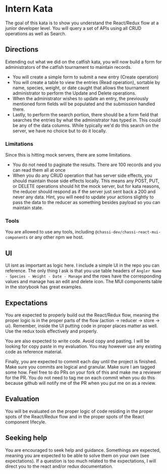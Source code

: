 # Intern Kata

The goal of this kata is to show you understand the React/Redux flow at a junior developer level. You will query a set of APIs using all CRUD operations as well as Search.

## Directions

Extending out what we did on the catfish kata, you will now build a form for administrators of the catfish tournament to maintain records.

* You will create a simple form to submit a new entry (Create operation)
* You will create a table to view the entries (Read operation), sortable by name, species, weight, or date caught that allows the tournament administrator to perform the Update and Delete operations.
* When the administrator wishes to update an entry, the previously mentioned form fields will be populated and the submission handled there.
* Lastly, to perform the search portion, there should be a form field that searches the entries by what the administrator has typed in. This could be any of the data columns. While typically we'd do this search on the server, we have no choice but to do it locally.

### Limitations
Since this is hitting mock servers, there are some limitations.
* You do not need to paginate the results. There are 100 records and you can read them all at once
* When you do any CRUD operation that has server side effects, you should maintain those side effects locally. This means any POST, PUT, or DELETE operations should hit the mock server, but for kata reasons, the reducer should respond as if the server just sent back a 200 and never any data. Hint, you will need to update your actions slightly to pass the data to the reducer as something besides payload so you can maintain state.

### Tools
You are allowed to use any tools, including `@chassi-dev/chassi-react-mui-components` or any other npm we host.

## UI
UI isnt as important as logic here. I include a simple UI in the repo you can reference. The only thing I ask is that you use table headers of `Angler Name - Species - Weight - Date - Manage` and the rows have the corresponding values and manage has an edit and delete icon. The MUI components table in the storybook has great examples.

## Expectations
You are expected to properly build out the React/Redux flow, meaning the proper logic is in the proper parts of the flow (action -> reducer -> store -> ui). Remember, inside the UI putting code in proper places matter as well. Use the redux tools effectively and properly.

You are also expected to write code. Avoid copy and pasting. I will be looking for copy paste in my evaluation. You may however use any existing code as reference material.

Finally, you are expected to commit each day until the project is finished. Make sure you commits are logical and granular. Make sure I am tagged some how. Feel free to do PRs on your fork of this and make me a reviewer for the PR. You do not need to tag me on each commit when you do this because github will notify me of the PR when you put me on as a review.

## Evaluation
You will be evaluated on the proper logic of code residing in the proper spots of the React/Redux flow and in the proper spots of the React component lifecyle.

## Seeking help
You are encouraged to seek help and guidance. Somethings are expected, meaning you are expected to be able to solve them on your own (see expectations). If a question is too much related to the expectations, I will direct you to the react and/or redux documentation.
